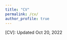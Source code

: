 ```yaml
---
title: "CV"
permalink: /cv/
author_profile: true
---
```

[<a style="text-decoration:none" href="https://drive.google.com/file/d/1g0FdjcEihi2zE5SLJlZ4icf4aDGHyPDh/view?usp=sharing">CV</a>]: Updated Oct 20, 2022
